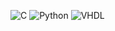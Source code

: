 ![C](https://img.shields.io/badge/-C-333333?style=flat&logo=C&logoColor=00599C)
![Python](https://img.shields.io/badge/-Python-333333?style=flat&logo=Python&logoColor=00599C)
![VHDL](https://img.shields.io/badge/-VHDL-333333?style=flat&logo=VHDL&logoColor=00599C)  

